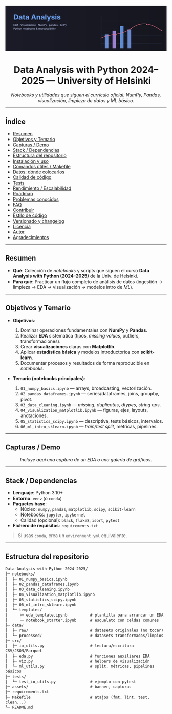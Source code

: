 <!-- ===================== BANNER ===================== -->
<p align="center">
  <img src="https://raw.githubusercontent.com/NanoHtz/Assets/main/data/banner.svg" alt="Philosophers banner">
</p>

<!-- ===================== BADGES (ajusta/borra los que no apliquen) ===================== -->

</p>

<h1 align="center">Data Analysis with Python 2024–2025 — University of Helsinki</h1>
<p align="center"><i>Notebooks y utilidades que siguen el currículo oficial: NumPy, Pandas, visualización, limpieza de datos y ML básico.</i></p>

---

## Índice
- [Resumen](#resumen)
- [Objetivos y Temario](#objetivos-y-temario)
- [Capturas / Demo](#capturas--demo)
- [Stack / Dependencias](#stack--dependencias)
- [Estructura del repositorio](#estructura-del-repositorio)
- [Instalación y uso](#instalación-y-uso)
- [Comandos útiles / Makefile](#comandos-útiles--makefile)
- [Datos: dónde colocarlos](#datos-dónde-colocarlos)
- [Calidad de código](#calidad-de-código)
- [Tests](#tests)
- [Rendimiento / Escalabilidad](#rendimiento--escalabilidad)
- [Roadmap](#roadmap)
- [Problemas conocidos](#problemas-conocidos)
- [FAQ](#faq)
- [Contribuir](#contribuir)
- [Estilo de código](#estilo-de-código)
- [Versionado y changelog](#versionado-y-changelog)
- [Licencia](#licencia)
- [Autor](#autor)
- [Agradecimientos](#agradecimientos)

---

## Resumen
- **Qué**: Colección de *notebooks* y scripts que siguen el curso **Data Analysis with Python (2024–2025)** de la Univ. de Helsinki.
- **Para qué**: Practicar un flujo completo de análisis de datos (ingestión → limpieza → EDA → visualización → modelos intro de *ML*).
---

## Objetivos y Temario
- **Objetivos**:
  1. Dominar operaciones fundamentales con **NumPy** y **Pandas**.
  2. Realizar **EDA** sistemática (tipos, *missing values*, outliers, transformaciones).
  3. Crear **visualizaciones** claras con **Matplotlib**.
  4. Aplicar **estadística básica** y modelos introductorios con **scikit-learn**.
  5. Documentar procesos y resultados de forma reproducible en *notebooks*.

- **Temario (notebooks principales)**:
  1. `01_numpy_basics.ipynb` — arrays, broadcasting, vectorización.
  2. `02_pandas_dataframes.ipynb` — series/dataframes, joins, groupby, pivot.
  3. `03_data_cleaning.ipynb` — *missing*, *duplicates*, *dtypes*, *string ops*.
  4. `04_visualization_matplotlib.ipynb` — figuras, ejes, layouts, anotaciones.
  5. `05_statistics_scipy.ipynb` — descriptiva, tests básicos, intervalos.
  6. `06_ml_intro_sklearn.ipynb` — *train/test split*, métricas, pipelines.

---

## Capturas / Demo
<p align="center">
  <!-- Sube tus imágenes a assets/ -->
  <!-- <img src="assets/eda_overview.png" width="85%" alt="EDA Overview"> -->
  <!-- <img src="assets/plots_demo.gif" width="85%" alt="Plots demo"> -->
  <i>Incluye aquí una captura de un EDA o una galería de gráficos.</i>
</p>

---

## Stack / Dependencias
- **Lenguaje**: Python 3.10+
- **Entorno**: `venv` (o `conda`)
- **Paquetes base**:
  - Núcleo: `numpy`, `pandas`, `matplotlib`, `scipy`, `scikit-learn`
  - Notebooks: `jupyter`, `ipykernel`
  - Calidad (opcional): `black`, `flake8`, `isort`, `pytest`
- **Fichero de requisitos**: `requirements.txt`

> Si usas `conda`, crea un `environment.yml` equivalente.

---

## Estructura del repositorio
```text
Data-Analysis-with-Python-2024-2025/
├─ notebooks/
│  ├─ 01_numpy_basics.ipynb
│  ├─ 02_pandas_dataframes.ipynb
│  ├─ 03_data_cleaning.ipynb
│  ├─ 04_visualization_matplotlib.ipynb
│  ├─ 05_statistics_scipy.ipynb
│  ├─ 06_ml_intro_sklearn.ipynb
│  └─ templates/
│     ├─ eda_template.ipynb          # plantilla para arrancar un EDA
│     └─ notebook_starter.ipynb      # esqueleto con celdas comunes
├─ data/
│  ├─ raw/                           # datasets originales (no tocar)
│  └─ processed/                     # datasets transformados/limpios
├─ src/
│  ├─ io_utils.py                    # lectura/escritura CSV/JSON/Parquet
│  ├─ eda.py                         # funciones auxiliares EDA
│  ├─ viz.py                         # helpers de visualización
│  └─ ml_utils.py                    # split, métricas, pipelines básicos
├─ tests/
│  └─ test_io_utils.py               # ejemplo con pytest
├─ assets/                           # banner, capturas
├─ requirements.txt
├─ Makefile                          # atajos (fmt, lint, test, clean...)
└─ README.md

